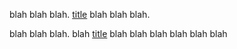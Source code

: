 blah blah blah. [title](/link/to/url) blah blah blah.

blah blah blah. blah
[title](/link/to/url2) blah blah blah
blah blah blah
